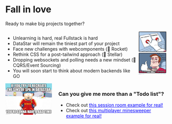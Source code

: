 # Fall in love
Ready to make big projects together?

<div style="display: flex; justify-content: space-between; align-items: start; margin-bottom:0;">
  <div style="width: 82%;">
    <ul>
        <li>Unlearning is hard, real Fullstack is hard</li>
        <li>DataStar will remain the tiniest part of your project</li>
        <li>Face new challenges with webcomponents (👀 Rocket)</li>
        <li>Rethink CSS for a post-tailwind approach (👀 Stellar)</li>
        <li>Dropping websockets and polling needs a new mindset (👀 CQRS/Event Sourcing)</li>
        <li>You will soon start to think about modern backends like GO</li>
    </ul>
  </div>
  <img src="../assets/webcomponents.png" alt="WebComponents" style="display: block; width: 18%; margin-left: auto;" />
</div>

<div style="display: flex; justify-content: space-between; align-items: start; margin-bottom:0;">
    <div style="width: 30%; margin-right: 20px;">
       <img src="../assets/badtime.png" alt="Reimplementing" style=" display: block; " />
    </div>
    <div style="width: 70%;">
       <h3> Can you give me more than a "Todo list"?</h3>
       <ul>
       <li>Check out <a style="color: blue;" href="https://clair-obscur-datastar.onrender.com/" target="_blank">this session room example for real!</a></li>
        <li>Check out <a style="color: blue;" href="https://clair-obscur-datastar.onrender.com/" target="_blank">this multiplayer minesweeper example for real!</a></li>
       </ul>
    </div>
</div>